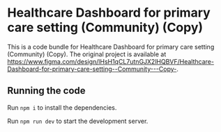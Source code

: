 
  # Healthcare Dashboard for primary care setting (Community) (Copy)

  This is a code bundle for Healthcare Dashboard for primary care setting (Community) (Copy). The original project is available at https://www.figma.com/design/lHsH1qCL7utnGJX2lHQBVF/Healthcare-Dashboard-for-primary-care-setting--Community---Copy-.

  ## Running the code

  Run `npm i` to install the dependencies.

  Run `npm run dev` to start the development server.
  